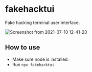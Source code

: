 # fakehacktui
Fake hacking terminal user interface.


![Screenshot from 2021-07-10 12-41-20](https://user-images.githubusercontent.com/63552235/125155268-379a8580-e17c-11eb-8d61-41b07d07e97b.png)

## How to use
 - Make sure node is installed.
 - Run `npx fakehacktui`
